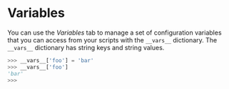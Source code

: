 # Variables

You can use the *Variables* tab to manage a set of configuration variables that you can access from your scripts with the `__vars__` dictionary. The `__vars__` dictionary has string keys and string values.

```python
>>> __vars__['foo'] = 'bar'
>>> __vars__['foo']
'bar'
>>>
````

